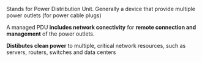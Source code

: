 Stands for Power Distribution Unit. Generally a device that provide multiple power outlets (for power cable plugs)

A managed PDU **includes network conectivity** for **remote connection and management** of the power outlets.

**Distibutes clean power** to multiple, critical network resources, such as servers, routers, switches and data centers